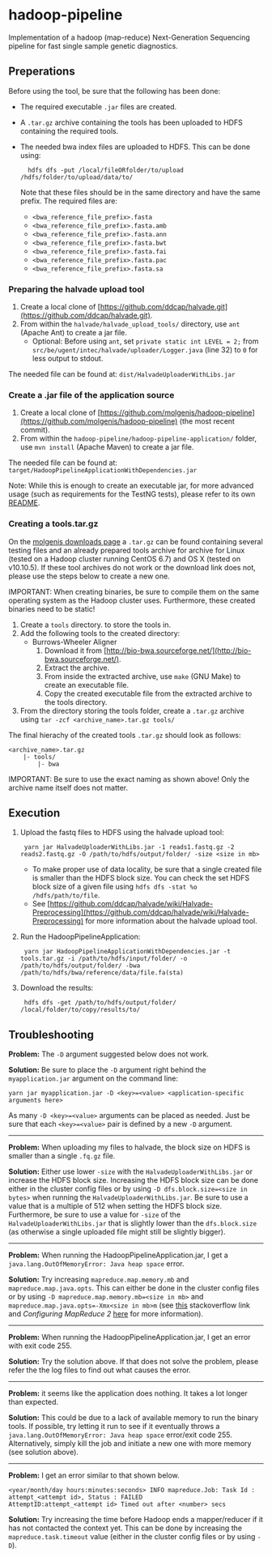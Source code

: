 # hadoop-pipeline
Implementation of a hadoop (map-reduce) Next-Generation Sequencing pipeline for fast single sample genetic diagnostics.

## Preperations
Before using the tool, be sure that the following has been done:

* The required executable `.jar` files are created.
* A `.tar.gz` archive containing the tools has been uploaded to HDFS containing the required tools.
* The needed bwa index files are uploaded to HDFS. This can be done using:

		hdfs dfs -put /local/fileORfolder/to/upload /hdfs/folder/to/upload/data/to/
	
	Note that these files should be in the same directory and have the same prefix. The required files are:
	
	* `<bwa_reference_file_prefix>.fasta`
	* `<bwa_reference_file_prefix>.fasta.amb`
	* `<bwa_reference_file_prefix>.fasta.ann`
	* `<bwa_reference_file_prefix>.fasta.bwt`
	* `<bwa_reference_file_prefix>.fasta.fai`
	* `<bwa_reference_file_prefix>.fasta.pac`
	* `<bwa_reference_file_prefix>.fasta.sa`

### Preparing the halvade upload tool
1. Create a local clone of [https://github.com/ddcap/halvade.git](https://github.com/ddcap/halvade.git).
2. From within the `halvade/halvade_upload_tools/` directory, use `ant` (Apache Ant) to create a jar file.
	* Optional: Before using `ant`, set `private static int LEVEL = 2;` from `src/be/ugent/intec/halvade/uploader/Logger.java` (line 32) to `0` for less output to stdout. 

The needed file can be found at: `dist/HalvadeUploaderWithLibs.jar`

### Create a .jar file of the application source
1. Create a local clone of [https://github.com/molgenis/hadoop-pipeline](https://github.com/molgenis/hadoop-pipeline) (the most recent commit).
2. From within the `hadoop-pipeline/hadoop-pipeline-application/` folder, use `mvn install` (Apache Maven) to create a jar file.

The needed file can be found at: `target/HadoopPipelineApplicationWithDependencies.jar`

Note: While this is enough to create an executable jar, for more advanced usage (such as requirements for the TestNG tests), please refer to its own [README](./hadoop-pipeline-application/README.md).

### Creating a tools.tar.gz
On the [molgenis downloads page](https://molgenis26.target.rug.nl/downloads/hadoop/) a `.tar.gz` can be found containing several testing files and an already prepared tools archive for archive for Linux (tested on a Hadoop cluster running CentOS 6.7) and OS X (tested on v10.10.5). If these tool archives do not work or the download link does not, please use the steps below to create a new one.

IMPORTANT: When creating binaries, be sure to compile them on the same operating system as the Hadoop cluster uses. Furthermore, these created binaries need to be static!

1. Create a `tools` directory. to store the tools in.
2. Add the following tools to the created directory:
	* Burrows-Wheeler Aligner
		1. Download it from [http://bio-bwa.sourceforge.net/](http://bio-bwa.sourceforge.net/).
		2. Extract the archive.
		3. From inside the extracted archive, use `make` (GNU Make) to create an executable file.
		4. Copy the created executable file from the extracted archive to the tools directory.
3. From the directory storing the tools folder, create a `.tar.gz` archive using `tar -zcf <archive_name>.tar.gz tools/`

The final hierachy of the created tools `.tar.gz` should look as follows:

	<archive_name>.tar.gz
		|- tools/
			|- bwa

IMPORTANT: Be sure to use the exact naming as shown above! Only the archive name itself does not matter.

## Execution
1. Upload the fastq files to HDFS using the halvade upload tool:
	
		yarn jar HalvadeUploaderWithLibs.jar -1 reads1.fastq.gz -2 reads2.fastq.gz -O /path/to/hdfs/output/folder/ -size <size in mb>
	
	* To make proper use of data locality, be sure that a single created file is smaller than the HDFS block size. You can check the set HDFS block size of a given file using `hdfs dfs -stat %o /hdfs/path/to/file`.
	* See [https://github.com/ddcap/halvade/wiki/Halvade-Preprocessing](https://github.com/ddcap/halvade/wiki/Halvade-Preprocessing) for more information about the halvade upload tool.
2. Run the HadoopPipelineApplication:
	
		yarn jar HadoopPipelineApplicationWithDependencies.jar -t tools.tar.gz -i /path/to/hdfs/input/folder/ -o /path/to/hdfs/output/folder/ -bwa /path/to/hdfs/bwa/reference/data/file.fa(sta)
3. Download the results:
	
		hdfs dfs -get /path/to/hdfs/output/folder/ /local/folder/to/copy/results/to/


## Troubleshooting

__Problem:__
The `-D` argument suggested below does not work.

__Solution:__
Be sure to place the `-D` argument right behind the `myapplication.jar` argument on the command line:

	yarn jar myapplication.jar -D <key>=<value> <application-specific arguments here>

As many `-D <key>=<value>` arguments can be placed as needed. Just be sure that each `<key>=<value>` pair is defined by a new `-D` argument.
 
---

__Problem:__
When uploading my files to halvade, the block size on HDFS is smaller than a single `.fq.gz` file.

__Solution:__
Either use lower `-size` with the `HalvadeUploaderWithLibs.jar` or increase the HDFS block size. Increasing the HDFS block size can be done either in the cluster config files or by using `-D dfs.block.size=<size in bytes>` when running the `HalvadeUploaderWithLibs.jar`. Be sure to use a value that is a multiple of 512 when setting the HDFS block size. Furthermore, be sure to use a value for `-size` of the `HalvadeUploaderWithLibs.jar` that is slightly lower than the `dfs.block.size` (as otherwise a single uploaded file might still be slightly bigger).

---

__Problem:__
When running the HadoopPipelineApplication.jar, I get a `java.lang.OutOfMemoryError: Java heap space` error.

__Solution:__
Try increasing `mapreduce.map.memory.mb` and `mapreduce.map.java.opts`. This can either be done in the cluster config files or by using `-D mapreduce.map.memory.mb=<size in mb>` and `mapreduce.map.java.opts=-Xmx<size in mb>m` (see [this](http://stackoverflow.com/questions/24070557/what-is-the-relation-between-mapreduce-map-memory-mb-and-mapred-map-child-jav/25945896#25945896) stackoverflow link and _Configuring MapReduce 2_ [here](http://hortonworks.com/blog/how-to-plan-and-configure-yarn-in-hdp-2-0/) for more information).

---

__Problem:__
When running the HadoopPipelineApplication.jar, I get an error with exit code 255.

__Solution:__
Try the solution above. If that does not solve the problem, please refer the the log files to find out what causes the error.

---

__Problem:__
it seems like the application does nothing. It takes a lot longer than expected.

__Solution:__
This could be due to a lack of available memory to run the binary tools. If possible, try letting it run to see if it eventually throws a `java.lang.OutOfMemoryError: Java heap space` error/exit code 255. Alternatively, simply kill the job and initiate a new one with more memory (see solution above).

---

__Problem:__
I get an error similar to that shown below.

	<year/month/day hours:minutes:seconds> INFO mapreduce.Job: Task Id : attempt_<attempt id>, Status : FAILED
	AttemptID:attempt_<attempt id> Timed out after <number> secs

__Solution:__
Try increasing the time before Hadoop ends a mapper/reducer if it has not contacted the context yet. This can be done by increasing the `mapreduce.task.timeout` value (either in the cluster config files or by using `-D`).
